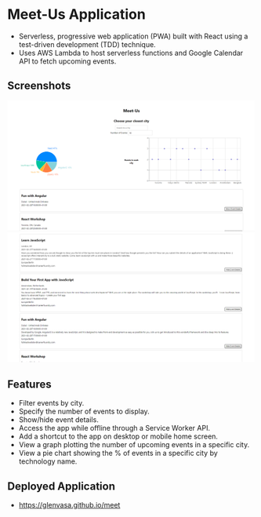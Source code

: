 # Meet-Us Application

- Serverless, progressive web application (PWA) built with React using a test-driven development (TDD) technique.
- Uses AWS Lambda to host serverless functions and Google Calendar API to fetch upcoming events.

## Screenshots

<img src="public/Main-Screen.png">
<img src="public/Events-Details.png">

## Features
- Filter events by city.
- Specify the number of events to display.
- Show/hide event details.
- Access the app while offline through a Service Worker API.
- Add a shortcut to the app on desktop or mobile home screen.
- View a graph plotting the number of upcoming events in a specific city.
- View a pie chart showing the % of events in a specific city by technology name.

## Deployed Application
- https://glenvasa.github.io/meet
